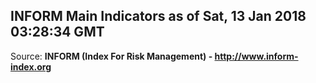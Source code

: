 ## INFORM Main Indicators as of Sat, 13 Jan 2018 03:28:34 GMT

Source: **INFORM (Index For Risk Management) - http://www.inform-index.org**